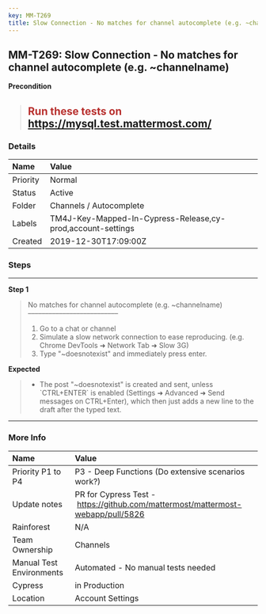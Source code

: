 ```yaml
---
key: MM-T269
title: Slow Connection - No matches for channel autocomplete (e.g. ~channelname)
---
```


## MM-T269: Slow Connection - No matches for channel autocomplete (e.g. ~channelname)

**Precondition**

> <article><h1><span style="color: rgb(184, 49, 47);">Run these tests on</span> <a href="https://mysql.test.mattermost.com/" rel="noopener noreferrer" target="_blank">https://mysql.test.mattermost.com/</a></h1></article>

### Details

| Name     | Value                                                       |
| :------- | :---------------------------------------------------------- |
| Priority | Normal                                                      |
| Status   | Active                                                      |
| Folder   | Channels / Autocomplete                                     |
| Labels   | TM4J-Key-Mapped-In-Cypress-Release,cy-prod,account-settings |
| Created  | 2019-12-30T17:09:00Z                                        |

### Steps

<hr/>

**Step 1**

> <article>No matches for channel autocomplete (e.g. ~channelname)<br />––––––––––––––––––––––––––<ol><li>Go to a chat or channel</li><li>Simulate a slow network connection to ease reproducing. (e.g. Chrome DevTools ➜ Network Tab ➜ Slow 3G)</li><li>Type "~doesnotexist" and immediately press enter.</li></ol></article>

**Expected**

> <article><ul><li>The post "~doesnotexist" is created and sent, unless `CTRL+ENTER` is enabled (Settings ➜ Advanced ➜ Send messages on CTRL+Enter), which then just adds a new line to the draft after the typed text.</li></ul></article>

<hr/>

### More Info

| Name                     | Value                                                                                                                                                        |
| :----------------------- | :----------------------------------------------------------------------------------------------------------------------------------------------------------- |
| Priority P1 to P4        | P3 - Deep Functions (Do extensive scenarios work?)                                                                                                           |
| Update notes             | PR for Cypress Test -&nbsp;<a href="https://github.com/mattermost/mattermost-webapp/pull/5826">https://github.com/mattermost/mattermost-webapp/pull/5826</a> |
| Rainforest               | N/A                                                                                                                                                          |
| Team Ownership           | Channels                                                                                                                                                     |
| Manual Test Environments | Automated - No manual tests needed                                                                                                                           |
| Cypress                  | in Production                                                                                                                                                |
| Location                 | Account Settings                                                                                                                                             |
